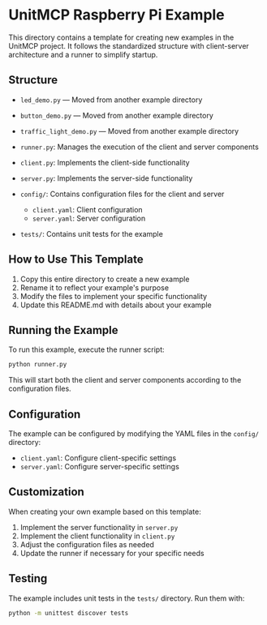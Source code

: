 # UnitMCP Raspberry Pi Example

This directory contains a template for creating new examples in the UnitMCP project. It follows the standardized structure with client-server architecture and a runner to simplify startup.

## Structure
- `led_demo.py` — Moved from another example directory

- `button_demo.py` — Moved from another example directory

- `traffic_light_demo.py` — Moved from another example directory


- `runner.py`: Manages the execution of the client and server components
- `client.py`: Implements the client-side functionality
- `server.py`: Implements the server-side functionality
- `config/`: Contains configuration files for the client and server
  - `client.yaml`: Client configuration
  - `server.yaml`: Server configuration
- `tests/`: Contains unit tests for the example

## How to Use This Template

1. Copy this entire directory to create a new example
2. Rename it to reflect your example's purpose
3. Modify the files to implement your specific functionality
4. Update this README.md with details about your example

## Running the Example

To run this example, execute the runner script:

```bash
python runner.py
```

This will start both the client and server components according to the configuration files.

## Configuration

The example can be configured by modifying the YAML files in the `config/` directory:

- `client.yaml`: Configure client-specific settings
- `server.yaml`: Configure server-specific settings

## Customization

When creating your own example based on this template:

1. Implement the server functionality in `server.py`
2. Implement the client functionality in `client.py`
3. Adjust the configuration files as needed
4. Update the runner if necessary for your specific needs

## Testing

The example includes unit tests in the `tests/` directory. Run them with:

```bash
python -m unittest discover tests
```
